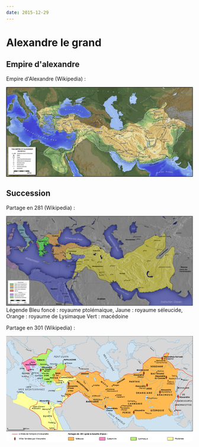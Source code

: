 ```yaml
---
date: 2015-12-29
---
```


# Alexandre le grand

## Empire d'alexandre
Empire d'Alexandre (Wikipedia) : 

![](../pictures/empire_alexandre.jpg)

## Succession
Partage en 281 (Wikipedia) :

![](../pictures/partage_alexandre_281.jpg)
Légende 
Bleu foncé : royaume ptolémaique, 
Jaune : royaume séleucide, 
Orange : royaume de Lysimaque
Vert : macédoine


Partage en 301 (Wikipedia) :

![](../pictures/partage_alexandre_301.jpg)


